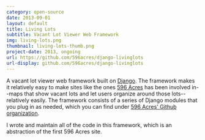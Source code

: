 ```yaml
---
category: open-source
date: 2013-09-01
layout: default
title: Living Lots
subtitle: Vacant Lot Viewer Web Framework
img: living-lots.png
thumbnail: living-lots-thumb.png
project-date: 2013, ongoing
url: https://github.com/596acres/django-livinglots
url-display: github.com/596acres/django-livinglots
---
```


A vacant lot viewer web framework built on [Django](https://www.djangoproject.com/). The framework makes it relatively easy to make sites like the ones [596 Acres](http://596acres.org) has been involved in--maps that show vacant lots and let users organize around those lots--relatively easily. The framework consists of a series of Django modules that you plug in as needed, which you can find under [596 Acres' Github organization](https://github.com/596acres/).

I wrote and maintain all of the code in this framework, which is an abstraction of the first 596 Acres site.
